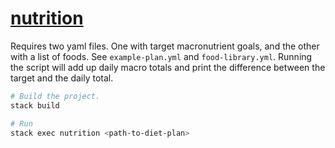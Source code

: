 # [nutrition][]

Requires two yaml files. One with target macronutrient goals, and the
other with a list of foods. See `example-plan.yml` and
`food-library.yml`. Running the script will add up daily macro totals
and print the difference between the target and the daily total.

``` sh
# Build the project.
stack build

# Run
stack exec nutrition <path-to-diet-plan>
```

[nutrition]: https://github.com/goosetherumfoodle/macro-calc
